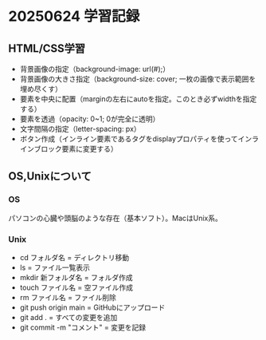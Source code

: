 # 20250624 学習記録

## HTML/CSS学習
- 背景画像の指定（background-image: url(#);）
- 背景画像の大きさ指定（background-size: cover; 一枚の画像で表示範囲を埋め尽くす）
- 要素を中央に配置（marginの左右にautoを指定。このとき必ずwidthを指定する）
- 要素を透過（opacity: 0~1; 0が完全に透明）
- 文字間隔の指定（letter-spacing: px）
- ボタン作成（インライン要素である<a>タグをdisplayプロパティを使ってインラインブロック要素に変更する）

## OS,Unixについて
### OS
パソコンの心臓や頭脳のような存在（基本ソフト）。MacはUnix系。
### Unix
- cd フォルダ名 = ディレクトリ移動
- ls = ファイル一覧表示
- mkdir 新フォルダ名 = フォルダ作成
- touch ファイル名 = 空ファイル作成
- rm ファイル名 = ファイル削除
- git push origin main = GitHubにアップロード
- git add . = すべての変更を追加
- git commit -m "コメント" = 変更を記録
